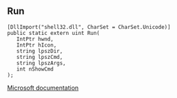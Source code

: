 ## Run

```
[DllImport("shell32.dll", CharSet = CharSet.Unicode)]
public static extern uint Run(
   IntPtr hwnd,
   IntPtr hIcon,
   string lpszDir,
   string lpszCmd,
   string lpszArgs,
   int nShowCmd
);
```

[Microsoft documentation](TODO)
